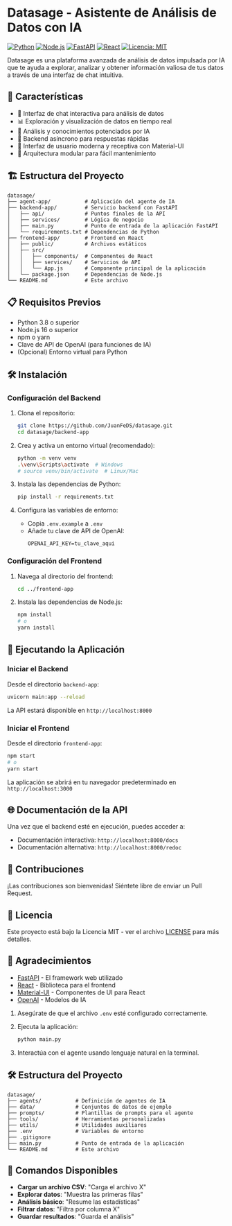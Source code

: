 # Datasage - Asistente de Análisis de Datos con IA

[![Python](https://img.shields.io/badge/Python-3.8+-blue.svg)](https://www.python.org/downloads/)
[![Node.js](https://img.shields.io/badge/Node.js-16+-green.svg)](https://nodejs.org/)
[![FastAPI](https://img.shields.io/badge/FastAPI-0.95+-009688.svg)](https://fastapi.tiangolo.com/)
[![React](https://img.shields.io/badge/React-18+-61DAFB.svg)](https://reactjs.org/)
[![Licencia: MIT](https://img.shields.io/badge/Licencia-MIT-yellow.svg)](https://opensource.org/licenses/MIT)

Datasage es una plataforma avanzada de análisis de datos impulsada por IA que te ayuda a explorar, analizar y obtener información valiosa de tus datos a través de una interfaz de chat intuitiva.

## 🚀 Características

- 💬 Interfaz de chat interactiva para análisis de datos
- 📊 Exploración y visualización de datos en tiempo real
- 🤖 Análisis y conocimientos potenciados por IA
- 🔄 Backend asíncrono para respuestas rápidas
- 🎨 Interfaz de usuario moderna y receptiva con Material-UI
- 🧩 Arquitectura modular para fácil mantenimiento

## 🏗️ Estructura del Proyecto

```
datasage/
├── agent-app/           # Aplicación del agente de IA
├── backend-app/         # Servicio backend con FastAPI
│   ├── api/             # Puntos finales de la API
│   ├── services/        # Lógica de negocio
│   ├── main.py          # Punto de entrada de la aplicación FastAPI
│   └── requirements.txt # Dependencias de Python
├── frontend-app/        # Frontend en React
│   ├── public/          # Archivos estáticos
│   ├── src/
│   │   ├── components/  # Componentes de React
│   │   ├── services/    # Servicios de API
│   │   └── App.js       # Componente principal de la aplicación
│   └── package.json     # Dependencias de Node.js
└── README.md            # Este archivo
```

## 📋 Requisitos Previos

- Python 3.8 o superior
- Node.js 16 o superior
- npm o yarn
- Clave de API de OpenAI (para funciones de IA)
- (Opcional) Entorno virtual para Python

## 🛠️ Instalación

### Configuración del Backend

1. Clona el repositorio:
   ```bash
   git clone https://github.com/JuanFeDS/datasage.git
   cd datasage/backend-app
   ```

2. Crea y activa un entorno virtual (recomendado):
   ```bash
   python -m venv venv
   .\venv\Scripts\activate  # Windows
   # source venv/bin/activate  # Linux/Mac
   ```

3. Instala las dependencias de Python:
   ```bash
   pip install -r requirements.txt
   ```

4. Configura las variables de entorno:
   - Copia `.env.example` a `.env`
   - Añade tu clave de API de OpenAI:
     ```
     OPENAI_API_KEY=tu_clave_aqui
     ```

### Configuración del Frontend

1. Navega al directorio del frontend:
   ```bash
   cd ../frontend-app
   ```

2. Instala las dependencias de Node.js:
   ```bash
   npm install
   # o
   yarn install
   ```

## 🚀 Ejecutando la Aplicación

### Iniciar el Backend

Desde el directorio `backend-app`:
```bash
uvicorn main:app --reload
```

La API estará disponible en `http://localhost:8000`

### Iniciar el Frontend

Desde el directorio `frontend-app`:
```bash
npm start
# o
yarn start
```

La aplicación se abrirá en tu navegador predeterminado en `http://localhost:3000`

## 🌐 Documentación de la API

Una vez que el backend esté en ejecución, puedes acceder a:
- Documentación interactiva: `http://localhost:8000/docs`
- Documentación alternativa: `http://localhost:8000/redoc`

## 🤝 Contribuciones

¡Las contribuciones son bienvenidas! Siéntete libre de enviar un Pull Request.

## 📄 Licencia

Este proyecto está bajo la Licencia MIT - ver el archivo [LICENSE](LICENSE) para más detalles.

## 🙏 Agradecimientos

- [FastAPI](https://fastapi.tiangolo.com/) - El framework web utilizado
- [React](https://reactjs.org/) - Biblioteca para el frontend
- [Material-UI](https://mui.com/) - Componentes de UI para React
- [OpenAI](https://openai.com/) - Modelos de IA

1. Asegúrate de que el archivo `.env` esté configurado correctamente.

2. Ejecuta la aplicación:
   ```bash
   python main.py
   ```

3. Interactúa con el agente usando lenguaje natural en la terminal.

## 🛠️ Estructura del Proyecto

```
datasage/
├── agents/           # Definición de agentes de IA
├── data/             # Conjuntos de datos de ejemplo
├── prompts/          # Plantillas de prompts para el agente
├── tools/            # Herramientas personalizadas
├── utils/            # Utilidades auxiliares
├── .env              # Variables de entorno
├── .gitignore
├── main.py           # Punto de entrada de la aplicación
└── README.md         # Este archivo
```

## 🤖 Comandos Disponibles

- **Cargar un archivo CSV**: "Carga el archivo X"
- **Explorar datos**: "Muestra las primeras filas"
- **Análisis básico**: "Resume las estadísticas"
- **Filtrar datos**: "Filtra por columna X"
- **Guardar resultados**: "Guarda el análisis"

